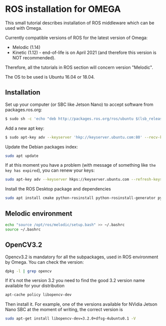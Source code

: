 # ROS installation for OMEGA

This small tutorial describes installation of ROS middleware which can be used with Omega.

Currently compatible versions of ROS for the latest version of Omega:
- Melodic (1.14)
- Kinetic (1.12) - end-of-life is on April 2021 (and therefore this version is NOT recommended).

Therefore, all the tutorials in ROS section will concern version "Melodic".

The OS to be used is Ubuntu 16.04 or 18.04.

## Installation
Set up your computer (or SBC like Jetson Nano) to accept software from packages.ros.org:
```bash
$ sudo sh -c 'echo "deb http://packages.ros.org/ros/ubuntu $(lsb_release -sc) main" > /etc/apt/sources.list.d/ros-latest.list'
```
Add a new apt key:
```bash
$ sudo apt-key adv --keyserver 'hkp://keyserver.ubuntu.com:80' --recv-key C1CF6E31E6BADE8868B172B4F42ED6FBAB17C654
```

Update the Debian packages index:
```bash
sudo apt update
```

If at this moment you have a problem (with message of something like ``the key has expired``), you can renew your keys:
```bash
sudo apt-key adv --keyserver hkps://keyserver.ubuntu.com --refresh-keys
```

Install the ROS Desktop package and dependencies
```bash
sudo apt install cmake python-rosinstall python-rosinstall-generator python-wstool build-essential ros-melodic-desktop-full ros-melodic-pcl-ros
```

## Melodic environment

```bash
echo "source /opt/ros/melodic/setup.bash" >> ~/.bashrc 
source ~/.bashrc
```

## OpenCV3.2

Opencv3.2 is mandatory for all the subpackages, used in ROS environment by Omega. You can check the version:
```bash
dpkg -l | grep opencv
```
If it's not the version 3.2 you need to find the good 3.2 version name available for your distribution
```bash
apt-cache policy libopencv-dev
```
Then install it. For example, one of the versions available for NVidia Jetson Nano SBC at the moment of writing, the correct version is
```bash
sudo apt-get install libopencv-dev=3.2.0+dfsg-4ubuntu0.1 -V
```

